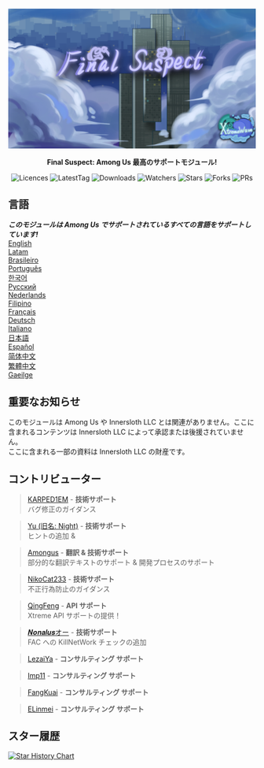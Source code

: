 ﻿<div align="center">

![FS-XW](Assets/LogoWithTeam.png)

**Final Suspect: Among Us 最高のサポートモジュール!**

<img src="https://badgen.net/github/license/XtremeWave/FinalSuspect" alt="Licences">
<img src="https://badgen.net/github/tag/XtremeWave/FinalSuspect" alt="LatestTag">
<img src="https://badgen.net/github/assets-dl/XtremeWave/FinalSuspect" alt="Downloads">
<img src="https://badgen.net/github/watchers/XtremeWave/FinalSuspect" alt="Watchers">
<img src="https://badgen.net/github/stars/XtremeWave/FinalSuspect" alt="Stars">
<img src="https://badgen.net/github/forks/XtremeWave/FinalSuspect" alt="Forks">
<img src="https://badgen.net/github/prs/XtremeWave/FinalSuspect" alt="PRs">

</div>

## 言語
***このモジュールは Among Us でサポートされているすべての言語をサポートしています!***<br>
[English](README.md) <br>
[Latam](README_es_LA.md)<br>
[Brasileiro](README_pt_BR.md)<br>
[Português](README_pt.md)<br>
[한국어](README_ko.md)<br>
[Русский](README_ru.md)<br>
[Nederlands](README_nl.md)<br>
[Filipino](README_tl.md)<br>
[Français](README_fr.md)<br>
[Deutsch](README_de.md)<br>
[Italiano](README_it.md)<br>
[日本語](README_ja.md)<br>
[Español](README_es.md)<br>
[简体中文](README_zh.md)<br>
[繁體中文](README_zh_CHT.md)<br>
[Gaeilge](README_ga.md)<br>

## 重要なお知らせ
このモジュールは Among Us や Innersloth LLC とは関連がありません。ここに含まれるコンテンツは Innersloth LLC によって承認または後援されていません。<br>
ここに含まれる一部の資料は Innersloth LLC の財産です。

## コントリビューター
>[KARPED1EM](https://github.com/KARPED1EM) - **技術サポート**<br>
>バグ修正のガイダンス

>[Yu (旧名: Night)](https://github.com/Night-GUA) - **技術サポート**<br>
>ヒントの追加 &

>[Amongus](https://github.com/XiezibanWrite) - **翻訳 & 技術サポート**<br>
>部分的な翻訳テキストのサポート & 開発プロセスのサポート

>[NikoCat233](https://github.com/NikoCat233) - **技術サポート**<br>
>不正行為防止のガイダンス

> [QingFeng](https://github.com/QingFeng-awa) - **API サポート**<br>
>Xtreme API サポートの提供！

>[𝑵𝒐𝒏𝒂𝒍𝒖𝒔オー](https://github.com/Reborn5537) - **技術サポート**<br>
>FAC への KillNetWork チェックの追加

>[LezaiYa](https://github.com/LezaiYa1) - **コンサルティング サポート**

>[Imp11](https://github.com/dabao40) - **コンサルティング サポート**

>[FangKuai](https://github.com/FangKuaiYa) - **コンサルティング サポート**

>[ELinmei](https://github.com/linmeideli) - **コンサルティング サポート**

## スター履歴
[![Star History Chart](https://api.star-history.com/svg?repos=XtremeWave/FinalSuspect&type=Date)](https://star-history.com/#XtremeWave/FinalSuspect&Date)